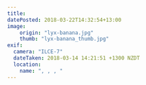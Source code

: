 ```yaml
---
title: 
datePosted: 2018-03-22T14:32:54+13:00
image: 
    origin: "lyx-banana.jpg"
    thumb: "lyx-banana_thumb.jpg"
exif:
  camera: "ILCE-7"
  dateTaken: 2018-03-14 14:21:51 +1300 NZDT
  location:
    name: ", , , "
---
```



	
